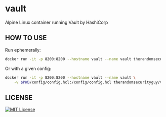 # vault
Alpine Linux container running Vault by HashiCorp

## HOW TO USE

Run ephemerally:

```bash
docker run -it -p 8200:8200 --hostname vault --name vault therandomsecurityguy/vault
```
Or with a given config:

```bash
docker run -it -p 8200:8200 --hostname vault --name vault \
    -v $PWD/config/config.hcl:/config/config.hcl therandomsecurityguy/vault server --config=/config/config.hcl
```

## LICENSE
[![MIT License](http://img.shields.io/badge/license-MIT-blue.svg?style=flat)](LICENSE)
